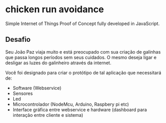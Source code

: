 # chicken run avoidance
Simple Internet of Things Proof of Concept fully developed in JavaScript.

## Desafio

Seu João Paz viaja muito e está preocupado com sua criação de galinhas que passa longos períodos sem seus cuidados. O mesmo deseja ligar e desligar as luzes do galinheiro através da internet.

Você foi designado para criar o protótipo de tal aplicação que necessitará de:

- Software (Webservice)
- Sensores
- Led
- Microcontrolador (NodeMcu, Arduino, Raspbery pi etc)
- Interface gráfica entre webservice e hardware (dashboard para interação entre cliente e sistema)
